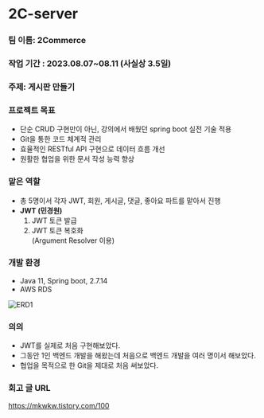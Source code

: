 # 2C-server

### 팀 이름: 2Commerce

### 작업 기간 : 2023.08.07~08.11 (사실상 3.5일)
### 주제: 게시판 만들기
### 프로젝트 목표
- 단순 CRUD 구현만이 아닌, 강의에서 배웠던 spring boot 실전 기술 적용
- Git을 통한 코드 체계적 관리
- 효율적인 RESTful API 구현으로 데이터 흐름 개선
- 원활한 협업을 위한 문서 작성 능력 향상

### 맡은 역할
- 총 5명이서 각자 JWT, 회원, 게시글, 댓글, 좋아요 파트를 맡아서 진행
- **JWT (민경원)**
    1. JWT 토큰 발급
    2. JWT 토큰 복호화  
    (Argument Resolver 이용)

### 개발 환경
- Java 11, Spring boot, 2.7.14
- AWS RDS

![ERD1](https://github.com/mkwkw/2C-server/assets/76611903/4fd58e20-6146-4b9e-bf0d-cd8387d895c5)

### 의의
- JWT를 실제로 처음 구현해보았다.
- 그동안 1인 백엔드 개발을 해왔는데 처음으로 백엔드 개발을 여러 명이서 해보았다.
- 협업을 목적으로 한 Git을 제대로 처음 써보았다.

### 회고 글 URL
https://mkwkw.tistory.com/100 

